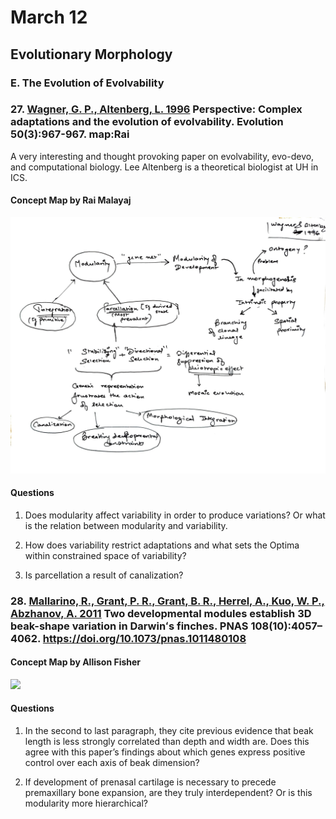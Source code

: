 # March 12

## Evolutionary Morphology 

### E. The Evolution of Evolvability 

### 27. [Wagner, G. P., Altenberg, L. 1996](https://drive.google.com/drive/u/0/folders/1ocqMPD5gX9xi4VQy_5OtU5wSyg-X8ftM) Perspective: Complex adaptations and the evolution of evolvability. Evolution 50(3):967-967.  **map:Rai** 

A very interesting and thought provoking paper on evolvability, evo-devo, and computational biology. Lee Altenberg is a theoretical biologist at UH in ICS.

#### Concept Map by Rai Malayaj   

<img width="700" src="Wagner1996_conceptmap_rm.jpg" >

#### Questions 

1. Does modularity affect variability in order to produce variations? Or what is the relation between modularity and variability.

2. How does variability restrict adaptations and what sets the Optima within constrained space of variability?

3. Is parcellation a result of canalization?

### 28. [Mallarino, R., Grant, P. R., Grant, B. R., Herrel, A., Kuo, W. P., Abzhanov, A. 2011](https://drive.google.com/drive/u/0/folders/1ocqMPD5gX9xi4VQy_5OtU5wSyg-X8ftM) Two developmental modules establish 3D beak-shape variation in Darwinʻs finches. PNAS 108(10):4057–4062. https://doi.org/10.1073/pnas.1011480108  


#### Concept Map by Allison Fisher  

<img width="700" src="Mallarina2011_conceptmap_af.png" >

#### Questions 

1. In the second to last paragraph, they cite previous evidence that beak length is less strongly correlated than depth and width are. Does this agree with this paper’s findings about which genes express positive control over each axis of beak dimension?

2. If development of prenasal cartilage is necessary to precede premaxillary bone expansion, are they truly interdependent? Or is this modularity more hierarchical? 


